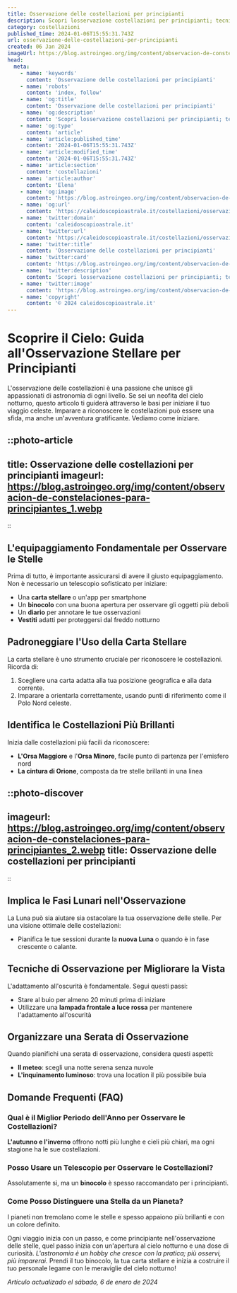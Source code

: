 ```yaml
---
title: Osservazione delle costellazioni per principianti
description: Scopri losservazione costellazioni per principianti; tecniche facili e suggerimenti per goderti il cielo stellato. Inizia ora lavventura astrale!
category: costellazioni
published_time: 2024-01-06T15:55:31.743Z
url: osservazione-delle-costellazioni-per-principianti
created: 06 Jan 2024
imageUrl: https://blog.astroingeo.org/img/content/observacion-de-constelaciones-para-principiantes_1.webp
head:
  meta:
    - name: 'keywords'
      content: 'Osservazione delle costellazioni per principianti'
    - name: 'robots'
      content: 'index, follow'
    - name: 'og:title'
      content: 'Osservazione delle costellazioni per principianti'
    - name: 'og:description'
      content: 'Scopri losservazione costellazioni per principianti; tecniche facili e suggerimenti per goderti il cielo stellato. Inizia ora lavventura astrale!'
    - name: 'og:type'
      content: 'article'
    - name: 'article:published_time'
      content: '2024-01-06T15:55:31.743Z'
    - name: 'article:modified_time'
      content: '2024-01-06T15:55:31.743Z'
    - name: 'article:section'
      content: 'costellazioni'
    - name: 'article:author'
      content: 'Elena'
    - name: 'og:image'
      content: 'https://blog.astroingeo.org/img/content/observacion-de-constelaciones-para-principiantes_1.webp'
    - name: 'og:url'
      content: 'https://caleidoscopioastrale.it/costellazioni/osservazione-delle-costellazioni-per-principianti'
    - name: 'twitter:domain'
      content: 'caleidoscopioastrale.it'
    - name: 'twitter:url'
      content: 'https://caleidoscopioastrale.it/costellazioni/osservazione-delle-costellazioni-per-principianti'
    - name: 'twitter:title'
      content: 'Osservazione delle costellazioni per principianti'
    - name: 'twitter:card'
      content: 'https://blog.astroingeo.org/img/content/observacion-de-constelaciones-para-principiantes_1.webp'
    - name: 'twitter:description'
      content: 'Scopri losservazione costellazioni per principianti; tecniche facili e suggerimenti per goderti il cielo stellato. Inizia ora lavventura astrale!'
    - name: 'twitter:image'
      content: 'https://blog.astroingeo.org/img/content/observacion-de-constelaciones-para-principiantes_1.webp'
    - name: 'copyright'
      content: '© 2024 caleidoscopioastrale.it'
---
```

# Scoprire il Cielo: Guida all'Osservazione Stellare per Principianti

L'osservazione delle costellazioni è una passione che unisce gli appassionati di astronomia di ogni livello. Se sei un neofita del cielo notturno, questo articolo ti guiderà attraverso le basi per iniziare il tuo viaggio celeste. Imparare a riconoscere le costellazioni può essere una sfida, ma anche un'avventura gratificante. Vediamo come iniziare.

::photo-article
---
title: Osservazione delle costellazioni per principianti
imageurl: https://blog.astroingeo.org/img/content/observacion-de-constelaciones-para-principiantes_1.webp
---
::

## L'equipaggiamento Fondamentale per Osservare le Stelle

Prima di tutto, è importante assicurarsi di avere il giusto equipaggiamento. Non è necessario un telescopio sofisticato per iniziare:

- Una **carta stellare** o un'app per smartphone
- Un **binocolo** con una buona apertura per osservare gli oggetti più deboli
- Un **diario** per annotare le tue osservazioni
- **Vestiti** adatti per proteggersi dal freddo notturno

## Padroneggiare l'Uso della Carta Stellare

La carta stellare è uno strumento cruciale per riconoscere le costellazioni. Ricorda di:

1. Scegliere una carta adatta alla tua posizione geografica e alla data corrente.
2. Imparare a orientarla correttamente, usando punti di riferimento come il Polo Nord celeste.

## Identifica le Costellazioni Più Brillanti

Inizia dalle costellazioni più facili da riconoscere:

- **L'Orsa Maggiore** e l'**Orsa Minore**, facile punto di partenza per l'emisfero nord
- **La cintura di Orione**, composta da tre stelle brillanti in una linea

::photo-discover
---
imageurl: https://blog.astroingeo.org/img/content/observacion-de-constelaciones-para-principiantes_2.webp
title: Osservazione delle costellazioni per principianti
---
::

## Implica le Fasi Lunari nell'Osservazione

La Luna può sia aiutare sia ostacolare la tua osservazione delle stelle. Per una visione ottimale delle costellazioni:

- Pianifica le tue sessioni durante la **nuova Luna** o quando è in fase crescente o calante.

## Tecniche di Osservazione per Migliorare la Vista

L'adattamento all'oscurità è fondamentale. Segui questi passi:

- Stare al buio per almeno 20 minuti prima di iniziare
- Utilizzare una **lampada frontale a luce rossa** per mantenere l'adattamento all'oscurità

## Organizzare una Serata di Osservazione

Quando pianifichi una serata di osservazione, considera questi aspetti:

- **Il meteo**: scegli una notte serena senza nuvole
- **L'inquinamento luminoso**: trova una location il più possibile buia

## Domande Frequenti (FAQ)

### Qual è il Miglior Periodo dell'Anno per Osservare le Costellazioni?
**L'autunno e l'inverno** offrono notti più lunghe e cieli più chiari, ma ogni stagione ha le sue costellazioni.

### Posso Usare un Telescopio per Osservare le Costellazioni?
Assolutamente sì, ma un **binocolo** è spesso raccomandato per i principianti.

### Come Posso Distinguere una Stella da un Pianeta?
I pianeti non tremolano come le stelle e spesso appaiono più brillanti e con un colore definito.

Ogni viaggio inizia con un passo, e come principiante nell'osservazione delle stelle, quel passo inizia con un'apertura al cielo notturno e una dose di curiosità. *L'astronomia è un hobby che cresce con la pratica; più osservi, più imparerai.* Prendi il tuo binocolo, la tua carta stellare e inizia a costruire il tuo personale legame con le meraviglie del cielo notturno!

_Artículo actualizado el sábado, 6 de enero de 2024_
